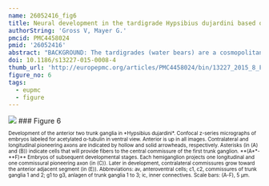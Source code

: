 ```yaml
---
name: 26052416_fig6
title: Neural development in the tardigrade Hypsibius dujardini based on anti-acetylated α-tubulin immunolabeling.
authorString: 'Gross V, Mayer G.'
pmcid: PMC4458024
pmid: '26052416'
abstract: "BACKGROUND: The tardigrades (water bears) are a cosmopolitan group of microscopic ecdysozoans found in a variety of aquatic and temporarily wet environments. They are members of the Panarthropoda (Tardigrada + Onychophora + Arthropoda), although their exact position within this group remains contested. Studies of embryonic development in tardigrades have been scarce and have yielded contradictory data. Therefore, we investigated the development of the nervous system in embryos of the tardigrade Hypsibius dujardini using immunohistochemical techniques in conjunction with confocal laser scanning microscopy in an effort to gain insight into the evolution of the nervous system in panarthropods. RESULTS: An antiserum against acetylated α-tubulin was used to visualize the axonal processes and general neuroanatomy in whole-mount embryos of the eutardigrade H. dujardini. Our data reveal that the tardigrade nervous system develops in an anterior-to-posterior gradient, beginning with the neural structures of the head. The brain develops as a dorsal, bilaterally symmetric structure and contains a single developing central neuropil. The stomodeal nervous system develops separately and includes at least four separate, ring-like commissures. A circumbuccal nerve ring arises late in development and innervates the circumoral sensory field. The segmental trunk ganglia likewise arise from anterior to posterior and establish links with each other via individual pioneering axons. Each hemiganglion is associated with a number of peripheral nerves, including a pair of leg nerves and a branched, dorsolateral nerve. CONCLUSIONS: The revealed pattern of brain development supports a single-segmented brain in tardigrades and challenges previous assignments of homology between tardigrade brain lobes and arthropod brain segments. Likewise, the tardigrade circumbuccal nerve ring cannot be homologized with the arthropod 'circumoral' nerve ring, suggesting that this structure is unique to tardigrades. Finally, we propose that the segmental ganglia of tardigrades and arthropods are homologous and, based on these data, favor a hypothesis that supports tardigrades as the sister group of arthropods."
doi: 10.1186/s13227-015-0008-4
thumb_url: 'http://europepmc.org/articles/PMC4458024/bin/13227_2015_8_Fig6_HTML.gif'
figure_no: 6
tags:
  - eupmc
  - figure
---
```

<img src='http://europepmc.org/articles/PMC4458024/bin/13227_2015_8_Fig6_HTML.jpg' style='max-height: 300px'>
### Figure 6
<p style='font-size: 10px;'>Development of the anterior two trunk ganglia in *Hypsibius dujardini*. Confocal z-series micrographs of embryos labeled for acetylated α-tubulin in ventral view. Anterior is up in all images. Contralateral and longitudinal pioneering axons are indicated by hollow and solid arrowheads, respectively. Asterisks (in (A) and (B)) indicate cells that will provide fibers to the central commissure of the first trunk ganglion. **(A**-**F)** Embryos of subsequent developmental stages. Each hemiganglion projects one longitudinal and one commissural pioneering axon (in (C)). Later in development, contralateral commissures grow toward the anterior adjacent segment (in (E)). Abbreviations: av, anteroventral cells; c1, c2, commissures of trunk ganglia 1 and 2; g1 to g3, anlagen of trunk ganglia 1 to 3; ic, inner connectives. Scale bars: (A-F), 5&nbsp;μm.</p>